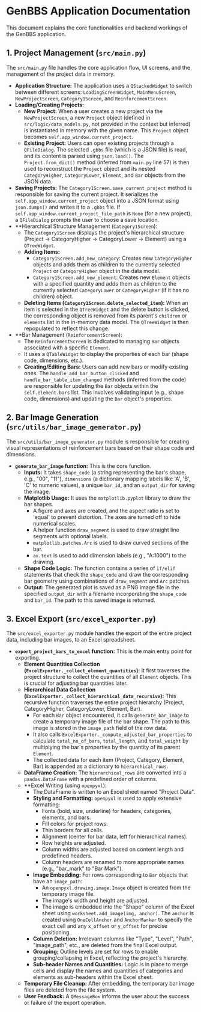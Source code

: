 # GenBBS Application Documentation

This document explains the core functionalities and backend workings of the GenBBS application.

## 1. Project Management (`src/main.py`)

The `src/main.py` file handles the core application flow, UI screens, and the management of the project data in memory.

*   **Application Structure:** The application uses a `QStackedWidget` to switch between different screens: `LoadingScreenWidget`, `MainMenuScreen`, `NewProjectScreen`, `Category1Screen`, and `ReinforcementScreen`.
*   **Loading/Creating Projects:**
    *   **New Project:** When a user creates a new project via the `NewProjectScreen`, a new `Project` object (defined in `src/logic/data_models.py`, not provided in the context but inferred) is instantiated in memory with the given name. This `Project` object becomes `self.app_window.current_project`.
    *   **Existing Project:** Users can open existing projects through a `QFileDialog`. The selected `.gbbs` file (which is a JSON file) is read, and its content is parsed using `json.load()`. The `Project.from_dict()` method (inferred from `main.py` line 57) is then used to reconstruct the `Project` object and its nested `CategoryHigher`, `CategoryLower`, `Element`, and `Bar` objects from the JSON data.
*   **Saving Projects:** The `Category1Screen.save_current_project` method is responsible for saving the current project. It serializes the `self.app_window.current_project` object into a JSON format using `json.dumps()` and writes it to a `.gbbs` file. If `self.app_window.current_project_file_path` is `None` (for a new project), a `QFileDialog` prompts the user to choose a save location.
*   **Hierarchical Structure Management (`Category1Screen`):
    *   The `Category1Screen` displays the project's hierarchical structure (Project -> CategoryHigher -> CategoryLower -> Element) using a `QTreeWidget`.
    *   **Adding Items:**
        *   `Category1Screen.add_new_category`: Creates new `CategoryHigher` objects and adds them as children to the currently selected `Project` or `CategoryHigher` object in the data model.
        *   `Category1Screen.add_new_element`: Creates new `Element` objects with a specified quantity and adds them as children to the currently selected `CategoryLower` or `CategoryHigher` (if it has no children) object.
    *   **Deleting Items (`Category1Screen.delete_selected_item`):** When an item is selected in the `QTreeWidget` and the delete button is clicked, the corresponding object is removed from its parent's `children` or `elements` list in the in-memory data model. The `QTreeWidget` is then repopulated to reflect this change.
*   **Bar Management (`ReinforcementScreen`):
    *   The `ReinforcementScreen` is dedicated to managing `Bar` objects associated with a specific `Element`.
    *   It uses a `QTableWidget` to display the properties of each bar (shape code, dimensions, etc.).
    *   **Creating/Editing Bars:** Users can add new bars or modify existing ones. The `handle_add_bar_button_clicked` and `handle_bar_table_item_changed` methods (inferred from the code) are responsible for updating the `Bar` objects within the `self.element.bars` list. This involves validating input (e.g., shape code, dimensions) and updating the `Bar` object's properties.

## 2. Bar Image Generation (`src/utils/bar_image_generator.py`)

The `src/utils/bar_image_generator.py` module is responsible for creating visual representations of reinforcement bars based on their shape code and dimensions.

*   **`generate_bar_image` function:** This is the core function.
    *   **Inputs:** It takes `shape_code` (a string representing the bar's shape, e.g., "00", "11"), `dimensions` (a dictionary mapping labels like 'A', 'B', 'C' to numeric values), a unique `bar_id`, and an `output_dir` for saving the image.
    *   **Matplotlib Usage:** It uses the `matplotlib.pyplot` library to draw the bar shapes.
        *   A figure and axes are created, and the aspect ratio is set to 'equal' to prevent distortion. The axes are turned off to hide numerical scales.
        *   A helper function `draw_segment` is used to draw straight line segments with optional labels.
        *   `matplotlib.patches.Arc` is used to draw curved sections of the bar.
        *   `ax.text` is used to add dimension labels (e.g., "A:1000") to the drawing.
    *   **Shape Code Logic:** The function contains a series of `if/elif` statements that check the `shape_code` and draw the corresponding bar geometry using combinations of `draw_segment` and `Arc` patches.
    *   **Output:** The generated plot is saved as a PNG image file in the specified `output_dir` with a filename incorporating the `shape_code` and `bar_id`. The path to this saved image is returned.

## 3. Excel Export (`src/excel_exporter.py`)

The `src/excel_exporter.py` module handles the export of the entire project data, including bar images, to an Excel spreadsheet.

*   **`export_project_bars_to_excel` function:** This is the main entry point for exporting.
    *   **Element Quantities Collection (`ExcelExporter._collect_element_quantities`):** It first traverses the project structure to collect the quantities of all `Element` objects. This is crucial for adjusting bar quantities later.
    *   **Hierarchical Data Collection (`ExcelExporter._collect_hierarchical_data_recursive`):** This recursive function traverses the entire project hierarchy (Project, CategoryHigher, CategoryLower, Element, Bar).
        *   For each `Bar` object encountered, it calls `generate_bar_image` to create a temporary image file of the bar shape. The path to this image is stored in the `image_path` field of the row data.
        *   It also calls `ExcelExporter._compute_adjusted_bar_properties` to calculate `total_no_of_bars`, `total_length`, and `total_weight` by multiplying the bar's properties by the quantity of its parent `Element`.
        *   The collected data for each item (Project, Category, Element, Bar) is appended as a dictionary to `hierarchical_rows`.
    *   **DataFrame Creation:** The `hierarchical_rows` are converted into a `pandas.DataFrame` with a predefined order of columns.
    *   **Excel Writing (using `openpyxl`):
        *   The DataFrame is written to an Excel sheet named "Project Data".
        *   **Styling and Formatting:** `openpyxl` is used to apply extensive formatting:
            *   Fonts (bold, size, underline) for headers, categories, elements, and bars.
            *   Fill colors for project rows.
            *   Thin borders for all cells.
            *   Alignment (center for bar data, left for hierarchical names).
            *   Row heights are adjusted.
            *   Column widths are adjusted based on content length and predefined headers.
            *   Column headers are renamed to more appropriate names (e.g., "bar_mark" to "Bar Mark").
        *   **Image Embedding:** For rows corresponding to `Bar` objects that have an `image_path`:
            *   An `openpyxl.drawing.image.Image` object is created from the temporary image file.
            *   The image's width and height are adjusted.
            *   The image is embedded into the "Shape" column of the Excel sheet using `worksheet.add_image(img, anchor)`. The `anchor` is created using `OneCellAnchor` and `AnchorMarker` to specify the exact cell and any `x_offset` or `y_offset` for precise positioning.
        *   **Column Deletion:** Irrelevant columns like "Type", "Level", "Path", "image_path", etc., are deleted from the final Excel output.
        *   **Grouping:** Outline levels are set for rows to enable grouping/collapsing in Excel, reflecting the project's hierarchy.
        *   **Sub-header Names and Quantities:** Logic is in place to merge cells and display the names and quantities of categories and elements as sub-headers within the Excel sheet.
    *   **Temporary File Cleanup:** After embedding, the temporary bar image files are deleted from the file system.
    *   **User Feedback:** A `QMessageBox` informs the user about the success or failure of the export operation.